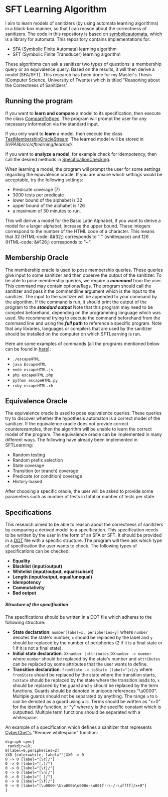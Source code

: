# SFT Learning Algorithm
I aim to learn models of sanitizers (by using automata learning algorithms) in a black-box manner, so that I can reason about the correctness of sanitizers. 
The code in this repository is based on [symbolicautomata](https://github.com/lorisdanto/symbolicautomata), which is a library for automata. 
This repository contains implementations for:
* SFA (Symbolic Finite Automata) learning algorithm
* SFT (Symbolic Finite Transducer) learning algorithm

These algorithms can ask a sanitizer two types of questions: a membership query or an equivalence query. Based on the results, it will then derive a model (SFA/SFT).
This research has been done for my Master's Thesis (Computer Science, University of Twente) which is titled "Reasoning about the Correctness of Sanitizers".


## Running the program
If you want to **learn and compare** a model to its specification, then execute the class [CompareToSpec](https://github.com/Sophietje/SFTLearning/blob/master/SVPAlib/src/sftlearning/CompareToSpec.java).
The program will prompt the user for any necessary information via the standard input.

If you only want to **learn** a model, then execute the class [TestMembershipOracleStream](https://github.com/Sophietje/SFTLearning/blob/master/SVPAlib/src/sftlearning/TestMembershipOracleStream.java). 
The learned model will be stored in *SVPAlib/src/sftlearning/learned/*.

If you want to **analyze a model**, for example check for idempotency, then call the desired methods in [SpecificationChecking](https://github.com/Sophietje/SFTLearning/blob/master/SVPAlib/src/sftlearning/SpecificationChecking.java).

When learning a model, the program will prompt the user for some settings regarding the equivalence oracle. If you are unsure which settings would be acceptable, try the following settings: 
- Predicate coverage (7)
- 3000 tests per predicate
- lower bound of the alphabet is 32
- upper bound of the alphabet is 126 
- a maximum of 30 minutes to run. 

This will derive a model for the Basic Latin Alphabet, if you want to derive a model for a larger alphabet, increase the upper bound. These integers correspond to the number of the HTML code of a character. This means that 32 (HTML-code: \&#32;) corresponds to " " (whitespace) and 126 (HTML-code: \&#126;) corresponds to "~".

## Membership Oracle
The membership oracle is used to pose membership queries. These queries give input to some sanitizer and then observe the output of the sanitizer. 
To be able to pose membership queries, we require a _**command**_ from the user.
This command may contain options/flags.
The program should call the sanitizer and pass it the commandline argument which is the input to the sanitizer.
The input to the sanitizer will be appended to your command by the algorithm.
If the command is run, it should print the output of the program to the _**standard output**_
Note that this program may need to be compiled beforehand, depending on the programming language which was used.
We recommend trying to execute the command beforehand from the command line and using the *__full path__* to reference a specific program.
Note that any libraries, languages or compilers that are used by the sanitizer should be installed on the computer on which SFTLearning is run.

Here are some examples of commands (all the programs mentioned below can be found in [here](https://github.com/Sophietje/SFTLearning/tree/master/Sanitizers/src)):
- ```./escapeHTML```
- ```java EscapeHTML```
- ```node escapeHTML.js```
- ```php escapeHTML.php```
- ```python escapeHTML.py```
- ```ruby escapeHTML.rb```


## Equivalence Oracle
The equivalence oracle is used to pose equivalence queries. These queries try to discover whether the hypothesis automaton is a correct model of the sanitizer.
If the equivalence oracle does not provide correct counterexamples, then the algorithm will be unable to learn the correct model of the program.
The equivalence oracle can be implemented in many different ways. The following have already been implemented in SFTLearning:
* Random testing
* Random prefix selection
* State coverage
* Transition (or branch) coverage
* Predicate (or condition) coverage
* History-based 

After choosing a specific oracle, the user will be asked to provide some parameters such as number of tests in total or number of tests per state.


## Specifications
This research aimed to be able to reason about the correctness of sanitizers by comparing a derived model to a specification. This specification needs to be written by the user in the form of an SFA or SFT.
It should be provided in a [DOT](https://en.wikipedia.org/wiki/DOT_(graph_description_language)) file with a specific structure.
The program will then ask which type of specification the user wants to check.
The following types of specifications can be checked:
* **Equality**
* **Blacklist (input/output)**
* **Whitelist (input/output, equal/subset)**
* **Length (input/output, equal/unequal)**
* **Idempotency**
* **Commutativity**
* **Bad output**

##### Structure of the specification
The specifications should be written in a DOT file which adheres to the following structure:
* **State declaration**: ```number[label=x, peripheries=y]``` where ```number``` denotes the state's number, ```x``` should be replaced by the label and ```y``` should be replaced by the number of peripheries (2 if it is a final state or 1 if it is not a final state).
* **Initial state declaration**: ```XXnumber [attributes]XXnumber -> number``` where ```number``` should be replaced by the state's number and ```attributes``` can be replaced by some attributes that the user wants to define. 
* **Transition declaration**: ```fromState -> toState [label="[x]/y``` where ```fromState``` should be replaced by the state where the transition starts, ```toState``` should be replaced by the state  where the transition leads to, ```x``` should be replaced by the guard and ```y``` should be replaced by the term functions. Guards should be denoted in unicode references "\u0000". Multiple guards should not be separated by anything. The range ```a``` to ```b``` can be denoted as a guard using ```a-b```. Terms should be written as "x+0" for the identity function, or "y" where y is the specific constant which is outputted. Multiple term functions should be separated with a whitespace.

An example of a specification which defines a sanitizer that represents [CyberChef's](https://github.com/gchq/CyberChef) "Remove whitespace" function:
```
digraph spec{
 rankdir=LR;
0[label=0,peripheries=2]
XX0 [color=white, label=""]XX0 -> 0
0 -> 0 [label="[\r]/"]
0 -> 0 [label="[.]/"]
0 -> 0 [label="[\t]/"]
0 -> 0 [label="[\n]/"]
0 -> 0 [label="[ ]/"]
0 -> 0 [label="[\f]/"]
0 -> 0 [label="[\u0000-\b\u000b\u000e-\u001f!-\-/-\uffff]/x+0"]
}
```
